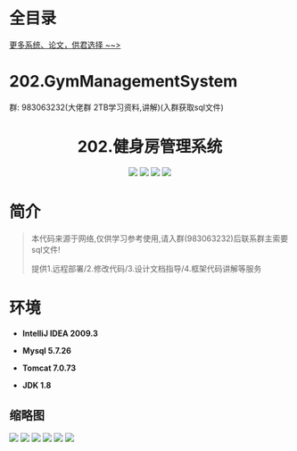 # 全目录

[更多系统、论文，供君选择 ~~>](https://www.bitwise.net.cn)

# 202.GymManagementSystem

<p>群: 983063232(大佬群 2TB学习资料,讲解)(入群获取sql文件)</p>

<p><h1 align="center">202.健身房管理系统</h1></p>


<p align="center">
	<img src="https://img.shields.io/badge/jdk-1.8-orange.svg"/>
    <img src="https://img.shields.io/badge/spring-5.x-lightgrey.svg"/>
    <img src="https://img.shields.io/badge/springMVC-3.x-blue.svg"/>
    <img src="https://img.shields.io/badge/mybatis-5.x-yellow.svg"/>
</p>

# 简介


> 本代码来源于网络,仅供学习参考使用,请入群(983063232)后联系群主索要sql文件!
>
> 提供1.远程部署/2.修改代码/3.设计文档指导/4.框架代码讲解等服务

# 环境

- <b>IntelliJ IDEA 2009.3</b>

- <b>Mysql 5.7.26</b>

- <b>Tomcat 7.0.73</b>

- <b>JDK 1.8</b>




## 缩略图

![](https://bitwise.oss-cn-heyuan.aliyuncs.com/2024/9/10/aca9b472-a542-4c9b-a109-dd60aad0d721.png)
![](https://bitwise.oss-cn-heyuan.aliyuncs.com/2024/9/10/2d19b961-2fd8-46e6-b3f7-1fbee4aae09f.png)
![](https://bitwise.oss-cn-heyuan.aliyuncs.com/2024/9/10/714630d1-469b-472d-8603-ec301139fe48.png)
![](https://bitwise.oss-cn-heyuan.aliyuncs.com/2024/9/10/61902d99-7d48-42dd-ae2e-02f2e6614e71.png)
![](https://bitwise.oss-cn-heyuan.aliyuncs.com/2024/9/10/c0a2142c-5ee6-4198-8b15-13f6b3f5cef6.png)
![](https://bitwise.oss-cn-heyuan.aliyuncs.com/2024/9/10/98b6b7df-4e29-4b4c-8287-b36448a8adb7.png)






